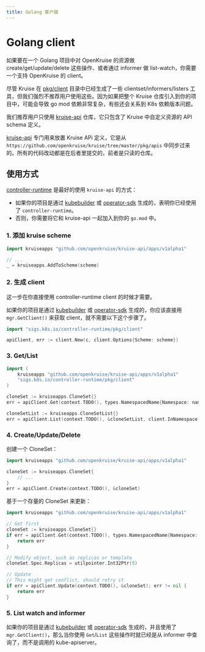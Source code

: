 ```yaml
---
title: Golang 客户端
---
```

# Golang client

如果要在一个 Golang 项目中对 OpenKruise 的资源做 create/get/update/delete 这些操作、或者通过 informer 做 list-watch，你需要一个支持 OpenKruise 的 client。

尽管 Kruise 在 [pkg/client](https://github.com/openkruise/kruise/tree/master/pkg/client) 目录中已经生成了一些 clientset/informers/listers 工具，但我们强烈不推荐用户使用这些。因为如果把整个 Kruise 仓库引入到你的项目中，可能会导致 go mod 依赖非常复杂，有些还会关系到 K8s 依赖版本问题。

我们推荐用户只使用 [kruise-api](https://github.com/openkruise/kruise-api) 仓库，它只包含了 Kruise 中自定义资源的 API schema 定义。

[kruise-api](https://github.com/openkruise/kruise-api) 专门用来放置 Kruise APi 定义，它是从 `https://github.com/openkruise/kruise/tree/master/pkg/apis` 中同步过来的。所有的代码改动都是在后者里提交的，前者是只读的仓库。

## 使用方式

[controller-runtime](https://github.com/kubernetes-sigs/controller-runtime) 是最好的使用 `kruise-api` 的方式：

- 如果你的项目是通过 [kubebuilder](https://github.com/kubernetes-sigs/kubebuilder) 或 [operator-sdk](https://github.com/operator-framework/operator-sdk) 生成的，表明你已经使用了 `controller-runtime`。
- 否则，你需要将它和 kruise-api 一起加入到你的 `go.mod` 中。

### 1. 添加 kruise scheme

```go
import kruiseapps "github.com/openkruise/kruise-api/apps/v1alpha1"

// ...
_ = kruiseapps.AddToScheme(scheme)
```

### 2. 生成 client

这一步在你直接使用 controller-runtime client 的时候才需要。

如果你的项目是通过 [kubebuilder](https://github.com/kubernetes-sigs/kubebuilder) 或 [operator-sdk](https://github.com/operator-framework/operator-sdk) 生成的，你应该直接用 `mgr.GetClient()` 来获取 client，就不需要以下这个步骤了。

```go
import "sigs.k8s.io/controller-runtime/pkg/client"

apiClient, err := client.New(c, client.Options{Scheme: scheme})
```

### 3. Get/List

```go
import (
    kruiseapps "github.com/openkruise/kruise-api/apps/v1alpha1"
    "sigs.k8s.io/controller-runtime/pkg/client"
)

cloneSet := kruiseapps.CloneSet{}
err = apiClient.Get(context.TODO(), types.NamespacedName{Namespace: namespace, Name: name}, &cloneSet)

cloneSetList := kruiseapps.CloneSetList{}
err = apiClient.List(context.TODO(), &cloneSetList, client.InNamespace(instance.Namespace))
```

### 4. Create/Update/Delete

创建一个 CloneSet：

```go
import kruiseapps "github.com/openkruise/kruise-api/apps/v1alpha1"

cloneSet := kruiseapps.CloneSet{
    // ...
}
err = apiClient.Create(context.TODO(), &cloneSet)
```

基于一个存量的 CloneSet 来更新：

```go
import kruiseapps "github.com/openkruise/kruise-api/apps/v1alpha1"

// Get first
cloneSet := kruiseapps.CloneSet{}
if err = apiClient.Get(context.TODO(), types.NamespacedName{Namespace: namespace, Name: name}, &cloneSet); err != nil {
    return err
}

// Modify object, such as replicas or template
cloneSet.Spec.Replicas = utilpointer.Int32Ptr(5)

// Update
// This might get conflict, should retry it
if err = apiClient.Update(context.TODO(), &cloneSet); err != nil {
    return err
}
```

### 5. List watch and informer

如果你的项目是通过 [kubebuilder](https://github.com/kubernetes-sigs/kubebuilder) 或 [operator-sdk](https://github.com/operator-framework/operator-sdk) 生成的，并且使用了 `mgr.GetClient()`，那么当你使用 `Get`/`List` 这些操作时就已经是从 informer 中查询了，而不是调用的 kube-apiserver。
